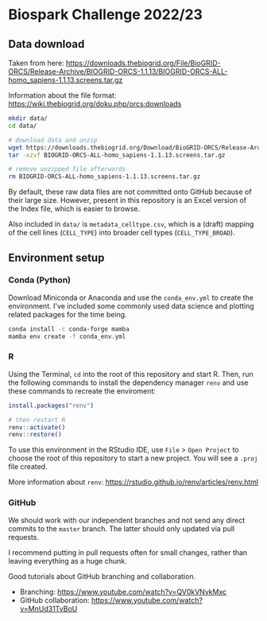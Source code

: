 # Biospark Challenge 2022/23

## Data download
Taken from here: https://downloads.thebiogrid.org/File/BioGRID-ORCS/Release-Archive/BIOGRID-ORCS-1.1.13/BIOGRID-ORCS-ALL-homo_sapiens-1.1.13.screens.tar.gz

Information about the file format: https://wiki.thebiogrid.org/doku.php/orcs:downloads

```sh
mkdir data/
cd data/

# download data and unzip
wget https://downloads.thebiogrid.org/Download/BioGRID-ORCS/Release-Archive/BIOGRID-ORCS-1.1.13/BIOGRID-ORCS-ALL-homo_sapiens-1.1.13.screens.tar.gz
tar -xzvf BIOGRID-ORCS-ALL-homo_sapiens-1.1.13.screens.tar.gz

# remove unzipped file afterwards
rm BIOGRID-ORCS-ALL-homo_sapiens-1.1.13.screens.tar.gz
```

By default, these raw data files are not committed onto GitHub because of their large size. However, present in this repository is an Excel version of the Index file, which is easier to browse.

Also included in `data/` is `metadata_celltype.csv`, which is a (draft) mapping of the cell lines (`CELL_TYPE`) into broader cell types (`CELL_TYPE_BROAD`).


## Environment setup
### Conda (Python)
Download Miniconda or Anaconda and use the `conda_env.yml` to create the environment. I've included some commonly used data science and plotting related packages for the time being.

```sh
conda install -c conda-forge mamba
mamba env create -f conda_env.yml
```

### R
Using the Terminal, `cd` into the root of this repository and start R. Then, run the following commands to install the dependency manager `renv` and use these commands to recreate the enviroment:
```r
install.packages("renv")

# then restart R
renv::activate()
renv::restore()
```

To use this environment in the RStudio IDE, use `File` > `Open Project` to choose the root of this repository to start a new project. You will see a `.proj` file created.

More information about `renv`: https://rstudio.github.io/renv/articles/renv.html

### GitHub
We should work with our independent branches and not send any direct commits to the `master` branch. The latter should only updated via pull requests.

I recommend putting in pull requests often for small changes, rather than leaving everything as a huge chunk.

Good tutorials about GitHub branching and collaboration.
* Branching: https://www.youtube.com/watch?v=QV0kVNvkMxc
* GitHub collaboration: https://www.youtube.com/watch?v=MnUd31TvBoU

